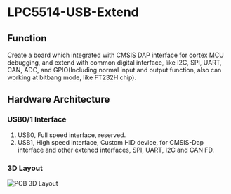 # LPC5514-USB-Extend
## Function
Create a board which integrated with CMSIS DAP interface for cortex MCU debugging, and extend with common digital interface, like I2C, SPI, UART, CAN, ADC, and GPIO(Including normal input and output function, also can working at bitbang mode, like FT232H chip).

## Hardware Architecture
### USB0/1 Interface
1. USB0, Full speed interface, reserved.
2. USB1, High speed interface, Custom HID device, for CMSIS-Dap interface and other extened interfaces, SPI, UART, I2C and CAN FD.
### 3D Layout
![PCB 3D Layout](file:https://github.com/rt4bc/LPC5514-USB-Extend/raw/master/LPC5514-USB-Extend.png)
